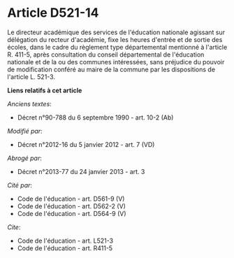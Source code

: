 # Article D521-14

Le directeur académique des services de l'éducation nationale agissant sur délégation du recteur d'académie, fixe les heures
d'entrée et de sortie des écoles, dans le cadre du règlement type départemental mentionné à l'article R. 411-5, après
consultation du conseil départemental de l'éducation nationale et de la ou des communes intéressées, sans préjudice du
pouvoir de modification conféré au maire de la commune par les dispositions de l'article L. 521-3.

**Liens relatifs à cet article**

_Anciens textes_:

  - Décret n°90-788 du 6 septembre 1990 - art. 10-2 (Ab)

_Modifié par_:

  - Décret n°2012-16 du 5 janvier 2012 - art. 7 (VD)

_Abrogé par_:

  - Décret n°2013-77 du 24 janvier 2013 - art. 3

_Cité par_:

  - Code de l'éducation - art. D561-9 (V)
  - Code de l'éducation - art. D562-2 (V)
  - Code de l'éducation - art. D564-9 (V)

_Cite_:

  - Code de l'éducation - art. L521-3
  - Code de l'éducation - art. R411-5
